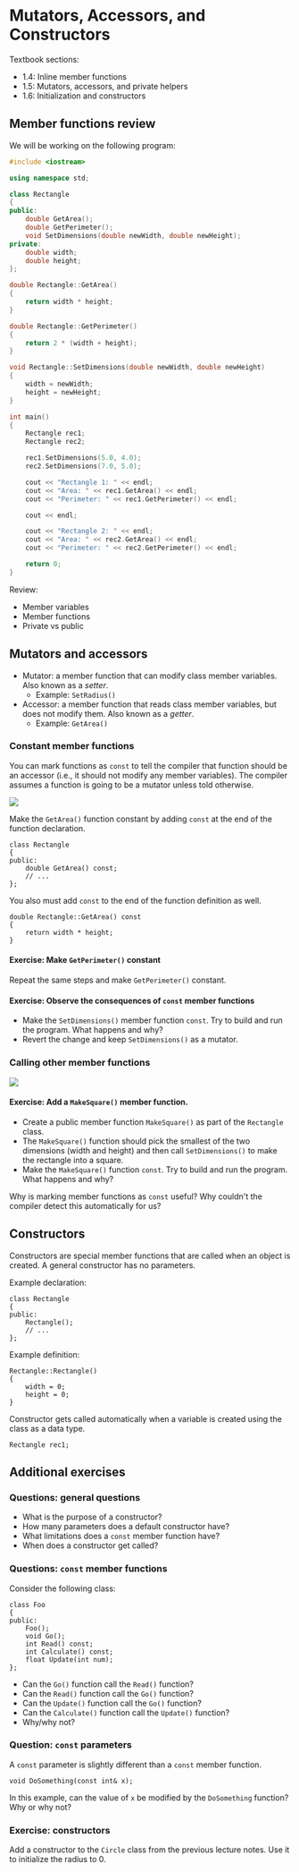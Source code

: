 # Mutators, Accessors, and Constructors

Textbook sections:

- 1.4: Inline member functions
- 1.5: Mutators, accessors, and private helpers
- 1.6: Initialization and constructors

## Member functions review

We will be working on the following program:

```cpp
#include <iostream>

using namespace std;

class Rectangle
{
public:
    double GetArea();
    double GetPerimeter();
    void SetDimensions(double newWidth, double newHeight);
private:
    double width;
    double height;
};

double Rectangle::GetArea()
{
    return width * height;
}

double Rectangle::GetPerimeter()
{
    return 2 * (width + height);
}

void Rectangle::SetDimensions(double newWidth, double newHeight)
{
    width = newWidth;
    height = newHeight;
}

int main()
{
    Rectangle rec1;
    Rectangle rec2;

    rec1.SetDimensions(5.0, 4.0);
    rec2.SetDimensions(7.0, 5.0);

    cout << "Rectangle 1: " << endl;
    cout << "Area: " << rec1.GetArea() << endl;
    cout << "Perimeter: " << rec1.GetPerimeter() << endl;

    cout << endl;

    cout << "Rectangle 2: " << endl;
    cout << "Area: " << rec2.GetArea() << endl;
    cout << "Perimeter: " << rec2.GetPerimeter() << endl;

    return 0;
}
```

Review:

- Member variables
- Member functions
- Private vs public

## Mutators and accessors

- Mutator: a member function that can modify class member variables. Also known as a _setter_.
  - Example: `SetRadius()`
- Accessor: a member function that reads class member variables, but does not modify them. Also known as a _getter_.
  - Example: `GetArea()`

### Constant member functions

You can mark functions as `const` to tell the compiler that function should be an accessor (i.e., it should not modify any member variables). The compiler assumes a function is going to be a mutator unless told otherwise.

![](./assets/1b-const-vs-mutator.svg)

Make the `GetArea()` function constant by adding `const` at the end of the function declaration.

```
class Rectangle
{
public:
    double GetArea() const;
    // ...
};
```

You also must add `const` to the end of the function definition as well.

```
double Rectangle::GetArea() const
{
    return width * height;
}
```

#### Exercise: Make `GetPerimeter()` constant

Repeat the same steps and make `GetPerimeter()` constant.

#### Exercise: Observe the consequences of `const` member functions

- Make the `SetDimensions()` member function `const`. Try to build and run the program. What happens and why?
- Revert the change and keep `SetDimensions()` as a mutator.

### Calling other member functions

![](./assets/1b-calling-member-functions.svg)

#### Exercise: Add a `MakeSquare()` member function.

- Create a public member function `MakeSquare()` as part of the `Rectangle` class.
- The `MakeSquare()` function should pick the smallest of the two dimensions (width and height) and then call `SetDimensions()` to make the rectangle into a square.
- Make the `MakeSquare()` function `const`. Try to build and run the program. What happens and why?

Why is marking member functions as `const` useful? Why couldn't the compiler detect this automatically for us?

## Constructors

Constructors are special member functions that are called when an object is created. A general constructor has no parameters.

Example declaration:

```
class Rectangle
{
public:
    Rectangle();
    // ...
};
```

Example definition:

```
Rectangle::Rectangle()
{
    width = 0;
    height = 0;
}
```

Constructor gets called automatically when a variable is created using the class as a data type.

```
Rectangle rec1;
```

## Additional exercises

### Questions: general questions

- What is the purpose of a constructor?
- How many parameters does a default constructor have?
- What limitations does a `const` member function have?
- When does a constructor get called?

### Questions: `const` member functions

Consider the following class:

```
class Foo
{
public:
    Foo();
    void Go();
    int Read() const;
    int Calculate() const;
    float Update(int num);
};
```

- Can the `Go()` function call the `Read()` function?
- Can the `Read()` function call the `Go()` function?
- Can the `Update()` function call the `Go()` function?
- Can the `Calculate()` function call the `Update()` function?
- Why/why not?

### Question: `const` parameters

A `const` parameter is slightly different than a `const` member function.

```
void DoSomething(const int& x);
```

In this example, can the value of `x` be modified by the `DoSomething` function? Why or why not?

### Exercise: constructors

Add a constructor to the `Circle` class from the previous lecture notes. Use it to initialize the radius to 0.
